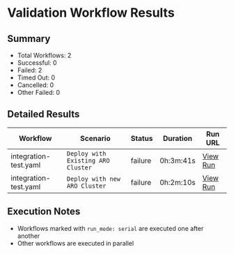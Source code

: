 # Validation Workflow Results

## Summary
- Total Workflows: 2
- Successful: 0
- Failed: 2
- Timed Out: 0
- Cancelled: 0
- Other Failed: 0

## Detailed Results

| Workflow | Scenario | Status | Duration | Run URL |
|----------|----------|---------|-----------|----------|
| integration-test.yaml | `Deploy with Existing ARO Cluster` | failure | 0h:3m:41s | [View Run](https://github.com/WASdev/azure.liberty.aro/actions/runs/17367551872) |
| integration-test.yaml | `Deploy with new ARO Cluster` | failure | 0h:2m:10s | [View Run](https://github.com/WASdev/azure.liberty.aro/actions/runs/17367608493) |


## Execution Notes
- Workflows marked with `run_mode: serial` are executed one after another
- Other workflows are executed in parallel
